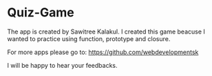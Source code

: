 # Quiz-Game
The app is created by Sawitree Kalakul. I created this game beacuse I wanted to practice using function, prototype and closure.

For more apps please go to:
https://github.com/webdevelopmentsk

I will be happy to hear your feedbacks.
